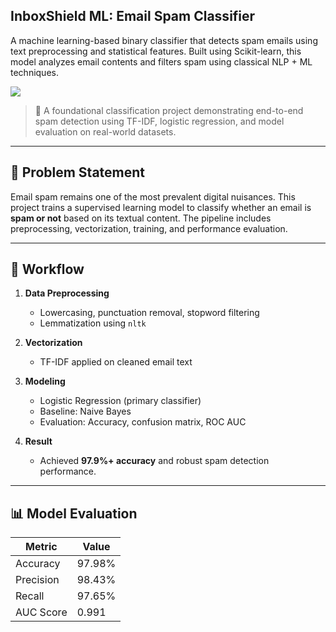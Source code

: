 ## InboxShield ML: Email Spam Classifier

A machine learning-based binary classifier that detects spam emails using text preprocessing and statistical features. Built using Scikit-learn, this model analyzes email contents and filters spam using classical NLP + ML techniques.

<div = center>
   <image src = "![2022_01_Spam-Filtering-using-Bag-of-Words-1](https://github.com/user-attachments/assets/2afc86b4-14d3-4295-ac39-0578f03ccc45)"/>
</div>

> 🎯 A foundational classification project demonstrating end-to-end spam detection using TF-IDF, logistic regression, and model evaluation on real-world datasets.

---

## 🧠 Problem Statement

Email spam remains one of the most prevalent digital nuisances. This project trains a supervised learning model to classify whether an email is **spam or not** based on its textual content. The pipeline includes preprocessing, vectorization, training, and performance evaluation.

---

## 🚀 Workflow

1. **Data Preprocessing**  
   - Lowercasing, punctuation removal, stopword filtering  
   - Lemmatization using `nltk`  

2. **Vectorization**  
   - TF-IDF applied on cleaned email text

3. **Modeling**  
   - Logistic Regression (primary classifier)  
   - Baseline: Naive Bayes  
   - Evaluation: Accuracy, confusion matrix, ROC AUC

4. **Result**  
   - Achieved **97.9%+ accuracy** and robust spam detection performance.

---

## 📊 Model Evaluation

| Metric       | Value        |
|--------------|--------------|
| Accuracy     | 97.98%       |
| Precision    | 98.43%       |
| Recall       | 97.65%       |
| AUC Score    | 0.991        |
